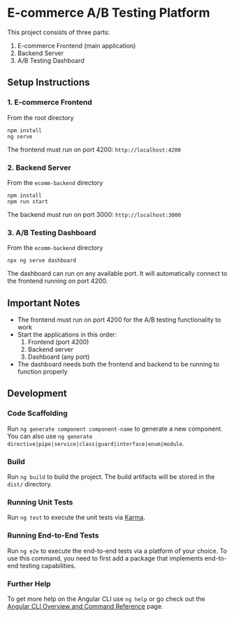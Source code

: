 # E-commerce A/B Testing Platform

This project consists of three parts:

1. E-commerce Frontend (main application)
2. Backend Server
3. A/B Testing Dashboard

## Setup Instructions

### 1. E-commerce Frontend

From the root directory

```
npm install
ng serve
```

The frontend must run on port 4200: `http://localhost:4200`

### 2. Backend Server

From the `ecomm-backend` directory

```
npm install
npm run start
```

The backend must run on port 3000: `http://localhost:3000`

### 3. A/B Testing Dashboard

From the `ecomm-backend` directory

```
npx ng serve dashboard
```

The dashboard can run on any available port. It will automatically connect to the frontend running on port 4200.

## Important Notes

- The frontend must run on port 4200 for the A/B testing functionality to work
- Start the applications in this order:
  1. Frontend (port 4200)
  2. Backend server
  3. Dashboard (any port)
- The dashboard needs both the frontend and backend to be running to function properly

## Development

### Code Scaffolding

Run `ng generate component component-name` to generate a new component. You can also use `ng generate directive|pipe|service|class|guard|interface|enum|module`.

### Build

Run `ng build` to build the project. The build artifacts will be stored in the `dist/` directory.

### Running Unit Tests

Run `ng test` to execute the unit tests via [Karma](https://karma-runner.github.io).

### Running End-to-End Tests

Run `ng e2e` to execute the end-to-end tests via a platform of your choice. To use this command, you need to first add a package that implements end-to-end testing capabilities.

### Further Help

To get more help on the Angular CLI use `ng help` or go check out the [Angular CLI Overview and Command Reference](https://angular.dev/tools/cli) page.
